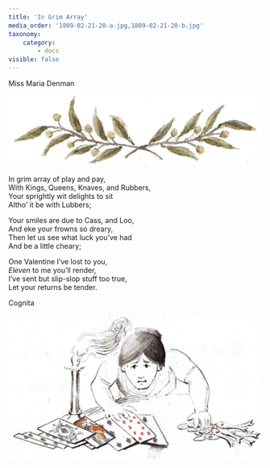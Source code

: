 ```yaml
---
title: 'In Grim Array'
media_order: '1809-02-21-20-a.jpg,1809-02-21-20-b.jpg'
taxonomy:
    category:
        - docs
visible: false
---
```


<div class="author">Miss Maria Denman</div>

![sprig](top.jpg?resize=250)

In grim array of play and pay,  
With Kings, Queens, Knaves, and Rubbers,  
Your sprightly wit delights to sit  
Altho’ it be with Lubbers;  
  
Your smiles are due to Cass, and Loo,  
And eke your frowns so dreary,  
Then let us see what luck you’ve had  
And be a little cheary;  
  
One Valentine I’ve lost to you,  
*Eleven* to me you’ll render,  
I’ve sent but slip-slop stuff too true,  
Let your returns be tender.  
  
Cognita

![cards](bottom.jpg?resize=400)